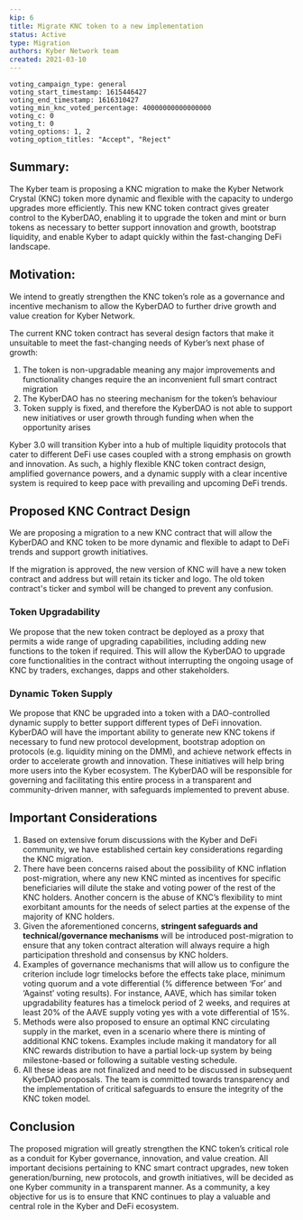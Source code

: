 ```yaml
---
kip: 6
title: Migrate KNC token to a new implementation
status: Active
type: Migration
authors: Kyber Network team
created: 2021-03-10
---
```



```
voting_campaign_type: general
voting_start_timestamp: 1615446427
voting_end_timestamp: 1616310427
voting_min_knc_voted_percentage: 40000000000000000
voting_c: 0
voting_t: 0
voting_options: 1, 2
voting_option_titles: "Accept", "Reject"
```

## Summary:

The Kyber team is proposing a KNC migration to make the Kyber Network Crystal (KNC) token more dynamic and flexible with the capacity to undergo upgrades more efficiently. This new KNC token contract gives greater control to the KyberDAO, enabling it to upgrade the token and mint or burn tokens as necessary to better support innovation and growth, bootstrap liquidity, and enable Kyber to adapt quickly within the fast-changing DeFi landscape.

## Motivation:

We intend to greatly strengthen the KNC token’s role as a governance and incentive mechanism to allow the KyberDAO to further drive growth and value creation for Kyber Network. 

The current KNC token contract has several design factors that make it unsuitable to meet the fast-changing needs of Kyber’s next phase of growth:
1.  The token is non-upgradable meaning any major improvements and functionality changes require the an inconvenient full smart contract migration
2.  The KyberDAO has no steering mechanism for the token’s behaviour
3.  Token supply is fixed, and therefore the KyberDAO is not able to support new initiatives or user growth through funding when when the opportunity arises

Kyber 3.0 will transition Kyber into a hub of multiple liquidity protocols that cater to different DeFi use cases coupled with a strong emphasis on growth and innovation. As such, a highly flexible KNC token contract design, amplified governance powers, and a dynamic supply with a clear incentive system is required to keep pace with prevailing and upcoming DeFi trends.

## Proposed KNC Contract Design

We are proposing a migration to a new KNC contract that will allow the KyberDAO and KNC token to be more dynamic and flexible to adapt to DeFi trends and support growth initiatives.

If the migration is approved, the new version of KNC will have a new token contract and address but will retain its ticker and logo. The old token contract's ticker and symbol will be changed to prevent any confusion. 

### Token Upgradability

We propose that the new token contract be deployed as a proxy that permits a wide range of upgrading capabilities, including adding new functions to the token if required. This will allow the KyberDAO to upgrade core functionalities in the contract without interrupting the ongoing usage of KNC by traders, exchanges, dapps and other stakeholders.

### Dynamic Token Supply

We propose that KNC be upgraded into a token with a DAO-controlled dynamic supply to better support different types of DeFi innovation. KyberDAO will have the important ability to generate new KNC tokens if necessary to fund new protocol development, bootstrap adoption on protocols (e.g. liquidity mining on the DMM), and achieve network effects in order to accelerate growth and innovation. These initiatives will help bring more users into the Kyber ecosystem. The KyberDAO will be responsible for governing and facilitating this entire process in a transparent and community-driven manner, with safeguards implemented to prevent abuse.

## Important Considerations

1. Based on extensive forum discussions with the Kyber and DeFi community, we have established certain key considerations regarding the KNC migration.
2. There have been concerns raised about the possibility of KNC inflation post-migration, where any new KNC minted as incentives for specific beneficiaries will dilute the stake and voting power of the rest of the KNC holders. Another concern is the abuse of KNC’s flexibility to mint exorbitant amounts for the needs of select parties at the expense of the majority of KNC holders.
3. Given the aforementioned concerns, **stringent safeguards and technical/governance mechanisms** will be introduced post-migration to ensure that any token contract alteration will always require a high participation threshold and consensus by KNC holders.
4. Examples of governance mechanisms that will allow us to configure the criterion include logr timelocks before the effects take place, minimum voting quorum and a vote differential (% difference between ‘For’ and ‘Against’ voting results). For instance, AAVE, which has similar token upgradability features has a timelock period of 2 weeks, and requires at least 20% of the AAVE supply voting yes with a vote differential of 15%.
5. Methods were also proposed to ensure an optimal KNC circulating supply in the market, even in a scenario where there is minting of additional KNC tokens. Examples include making it mandatory for all KNC rewards distribution to have a partial lock-up system by being milestone-based or following a suitable vesting schedule.
6. All these ideas are not finalized and need to be discussed in subsequent KyberDAO proposals. The team is committed towards transparency and the implementation of critical safeguards to ensure the integrity of the KNC token model.

## Conclusion

The proposed migration will greatly strengthen the KNC token’s critical role as a conduit for Kyber governance, innovation, and value creation. All important decisions pertaining to KNC smart contract upgrades, new token generation/burning, new protocols, and growth initiatives, will be decided as one Kyber community in a transparent manner. As a community, a key objective for us is to ensure that KNC continues to play a valuable and central role in the Kyber and DeFi ecosystem.

